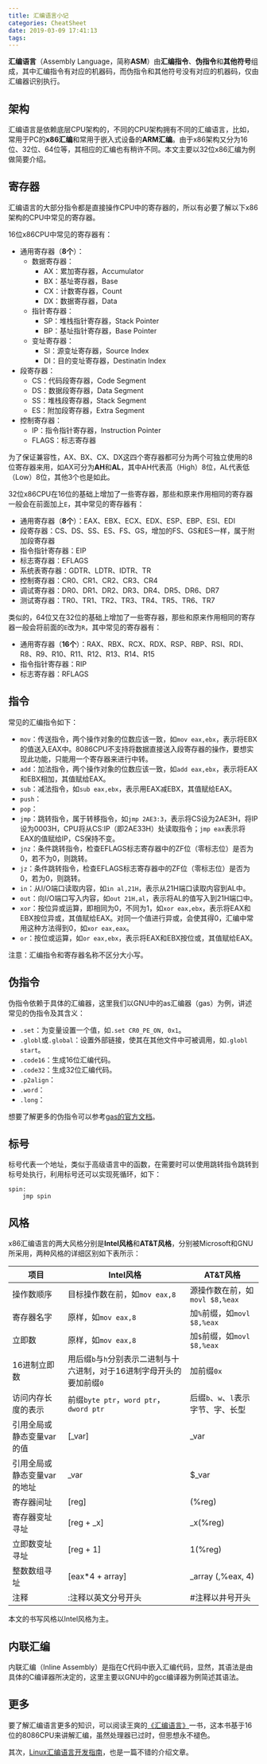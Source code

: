 ```yaml
---
title: 汇编语言小记
categories: CheatSheet
date: 2019-03-09 17:41:13
tags:
---
```


**汇编语言**（Assembly Language，简称**ASM**）由**汇编指令**、**伪指令**和**其他符号**组成，其中汇编指令有对应的机器码，而伪指令和其他符号没有对应的机器码，仅由汇编器识别执行。
## 架构
汇编语言是依赖底层CPU架构的，不同的CPU架构拥有不同的汇编语言，比如，常用于PC的**x86汇编**和常用于嵌入式设备的**ARM汇编**。由于x86架构又分为16位、32位、64位等，其相应的汇编也有稍许不同。本文主要以32位x86汇编为例做简要介绍。
<!--more-->
## 寄存器
汇编语言的大部分指令都是直接操作CPU中的寄存器的，所以有必要了解以下x86架构的CPU中常见的寄存器。

16位x86CPU中常见的寄存器有：
- 通用寄存器（**8个**）：
  - 数据寄存器：
    - AX：累加寄存器，Accumulator
    - BX：基址寄存器，Base
    - CX：计数寄存器，Count
    - DX：数据寄存器，Data
  - 指针寄存器：
    - SP：堆栈指针寄存器，Stack Pointer
    - BP：基址指针寄存器，Base Pointer
  - 变址寄存器：
    - SI：源变址寄存器，Source Index
    - DI：目的变址寄存器，Destinatin Index
- 段寄存器：
  - CS：代码段寄存器，Code Segment
  - DS：数据段寄存器，Data Segment
  - SS：堆栈段寄存器，Stack Segment
  - ES：附加段寄存器，Extra Segment
- 控制寄存器：
  - IP：指令指针寄存器，Instruction Pointer
  - FLAGS：标志寄存器

为了保证兼容性，AX、BX、CX、DX这四个寄存器都可分为两个可独立使用的8位寄存器来用，如AX可分为**AH**和**AL**，其中AH代表高（High）8位，AL代表低（Low）8位，其他3个也是如此。

32位x86CPU在16位的基础上增加了一些寄存器，那些和原来作用相同的寄存器一般会在前面加上`E`，其中常见的寄存器有：
- 通用寄存器（**8个**）：EAX、EBX、ECX、EDX、ESP、EBP、ESI、EDI
- 段寄存器：CS、DS、SS、ES、FS、GS，增加的FS、GS和ES一样，属于附加段寄存器
- 指令指针寄存器：EIP
- 标志寄存器：EFLAGS
- 系统表寄存器：GDTR、LDTR、IDTR、TR
- 控制寄存器：CR0、CR1、CR2、CR3、CR4
- 调试寄存器：DR0、DR1、DR2、DR3、DR4、DR5、DR6、DR7
- 测试寄存器：TR0、TR1、TR2、TR3、TR4、TR5、TR6、TR7

类似的，64位又在32位的基础上增加了一些寄存器，那些和原来作用相同的寄存器一般会将前面的`E`改为`R`，其中常见的寄存器有：
- 通用寄存器（**16个**）：RAX、RBX、RCX、RDX、RSP、RBP、RSI、RDI、R8、R9、R10、R11、R12、R13、R14、R15
- 指令指针寄存器：RIP
- 标志寄存器：RFLAGS

## 指令
常见的汇编指令如下：
- `mov`：传送指令，两个操作对象的位数应该一致，如`mov eax,ebx`，表示将EBX的值送入EAX中。8086CPU不支持将数据直接送入段寄存器的操作，要想实现此功能，只能用一个寄存器来进行中转。
- `add`：加法指令，两个操作对象的位数应该一致，如`add eax,ebx`，表示将EAX和EBX相加，其值赋给EAX。
- `sub`：减法指令，如`sub eax,ebx`，表示用EAX减EBX，其值赋给EAX。
- `push`：
- `pop`：
- `jmp`：跳转指令，属于转移指令，如`jmp 2AE3:3`，表示将CS设为2AE3H，将IP设为0003H，CPU将从CS:IP（即2AE33H）处读取指令；`jmp eax`表示将EAX的值赋给IP，CS保持不变。
- `jnz`：条件跳转指令，检查EFLAGS标志寄存器中的ZF位（零标志位）是否为0，若不为0，则跳转。
- `jz`：条件跳转指令，检查EFLAGS标志寄存器中的ZF位（零标志位）是否为0，若为0，则跳转。
- `in`：从I/O端口读取内容，如`in al,21H`，表示从21H端口读取内容到AL中。
- `out`：向I/O端口写入内容，如`out 21H,al`，表示将AL的值写入到21H端口中。
- `xor`：按位异或运算，即相同为0，不同为1，如`xor eax,ebx`，表示将EAX和EBX按位异或，其值赋给EAX。对同一个值进行异或，会使其得0，汇编中常用这种方法得到0，如`xor eax,eax`。
- `or`：按位或运算，如`or eax,ebx`，表示将EAX和EBX按位或，其值赋给EAX。

注意：汇编指令和寄存器名称不区分大小写。

## 伪指令
伪指令依赖于具体的汇编器，这里我们以GNU中的as汇编器（gas）为例，讲述常见的伪指令及其含义：
- `.set`：为变量设置一个值，如`.set CR0_PE_ON, 0x1`。
- `.globl`或`.global`：设置外部链接，使其在其他文件中可被调用，如`.globl start`。
- `.code16`：生成16位汇编代码。
- `.code32`：生成32位汇编代码。
- `.p2align`：
- `.word`：
- `.long`：

想要了解更多的伪指令可以参考[gas的官方文档](https://sourceware.org/binutils/docs/as/Pseudo-Ops.html#Pseudo-Ops)。
## 标号
标号代表一个地址，类似于高级语言中的函数，在需要时可以使用跳转指令跳转到标号处执行，利用标号还可以实现死循环，如下：
```Assembly
spin:
    jmp spin
```

## 风格
x86汇编语言的两大风格分别是**Intel风格**和**AT&T风格**，分别被Microsoft和GNU所采用，两种风格的详细区别如下表所示：

项目|Intel风格|AT&T风格
---|---|---
操作数顺序|目标操作数在前，如`mov eax,8`|源操作数在前，如`movl $8,%eax`
寄存器名字|原样，如`mov eax,8`|加`%`前缀，如`movl $8,%eax`
立即数|原样，如`mov eax,8`|加`$`前缀，如`movl $8,%eax`
16进制立即数|用后缀`b`与`h`分别表示二进制与十六进制，对于16进制字母开头的要加前缀`0`|加前缀`0x`
访问内存长度的表示|前缀`byte ptr`，`word ptr`，`dword ptr`|后缀`b`、`w`、`l`表示字节、字、长型
引用全局或静态变量var的值|[_var]|_var
引用全局或静态变量var的地址|_var|$_var
寄存器间址|[reg]|(%reg)
寄存器变址寻址|[reg + _x]|_x(%reg)
立即数变址寻址|[reg + 1]|1(%reg)
整数数组寻址|[eax*4 + array]|_array (,%eax, 4)
注释|:注释以英文分号开头|#注释以井号开头

本文的书写风格以Intel风格为主。

## 内联汇编
内联汇编（Inline Assembly）是指在C代码中嵌入汇编代码，显然，其语法是由具体的C编译器所决定的，这里主要以GNU中的gcc编译器为例简述其语法。

## 更多
要了解汇编语言更多的知识，可以阅读王爽的[《汇编语言》](https://book.douban.com/subject/25726019/)一书，这本书基于16位的8086CPU来讲解汇编，虽然处理器已过时，但思想永不褪色。

其次，[Linux汇编语言开发指南](https://www.ibm.com/developerworks/cn/linux/l-assembly/index.html)，也是一篇不错的介绍文章。